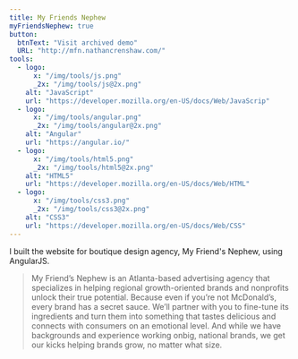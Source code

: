```yaml
---
title: My Friends Nephew
myFriendsNephew: true
button:
  btnText: "Visit archived demo"
  URL: "http://mfn.nathancrenshaw.com/"
tools:
  - logo:
      x: "/img/tools/js.png"
      _2x: "/img/tools/js@2x.png"
    alt: "JavaScript"
    url: "https://developer.mozilla.org/en-US/docs/Web/JavaScrip"
  - logo:
      x: "/img/tools/angular.png"
      _2x: "/img/tools/angular@2x.png"
    alt: "Angular"
    url: "https://angular.io/"
  - logo:
      x: "/img/tools/html5.png"
      _2x: "/img/tools/html5@2x.png"
    alt: "HTML5"
    url: "https://developer.mozilla.org/en-US/docs/Web/HTML"
  - logo:
      x: "/img/tools/css3.png"
      _2x: "/img/tools/css3@2x.png"
    alt: "CSS3"
    url: "https://developer.mozilla.org/en-US/docs/Web/CSS"
---
```

I built the website for boutique design agency, My Friend's Nephew, using AngularJS.

> My Friend’s Nephew is an Atlanta-based advertising agency that specializes in helping regional growth-oriented brands and nonprofits unlock their true potential. Because even if you’re not McDonald’s, every brand has a secret sauce. We’ll partner with you to fine-tune its ingredients and turn them into something that tastes delicious and connects with consumers on an emotional level. And while we have backgrounds and experience working onbig, national brands, we get our kicks helping brands grow, no matter what size.
